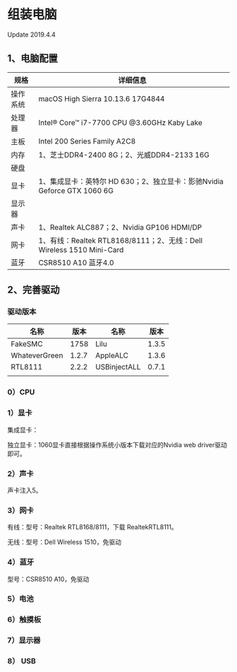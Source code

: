 # 组装电脑

Update 2019.4.4

## 1、电脑配置

| 规格     | 详细信息                                                     |
| -------- | ------------------------------------------------------------ |
| 操作系统 | macOS High Sierra 10.13.6 17G4844                            |
| 处理器   | Intel® Core™ i7-7700 CPU @3.60GHz Kaby Lake                  |
| 主板     | Intel 200 Series Family A2C8                                 |
| 内存     | 1、芝士DDR4-2400 8G；2、光威DDR4-2133 16G                    |
| 硬盘     |                                                              |
| 显卡     | 1、集成显卡：英特尔 HD 630；2、独立显卡：影驰Nvidia Geforce GTX 1060 6G |
| 显示器   |                                                              |
| 声卡     | 1、Realtek ALC887；2、Nvidia GP106 HDMI/DP                   |
| 网卡     | 1、有线：Realtek RTL8168/8111；2、无线：Dell Wireless 1510 Mini-Card |
| 蓝牙     | CSR8510 A10 蓝牙4.0                                          |

## 2、完善驱动

### 驱动版本

| 名称          | 版本  | 名称         | 版本  |
| ------------- | ----- | ------------ | ----- |
| FakeSMC       | 1758  | Lilu         | 1.3.5 |
| WhateverGreen | 1.2.7 | AppleALC     | 1.3.6 |
| RTL8111       | 2.2.2 | USBinjectALL | 0.7.1 |
|               |       |              |       |

### 0）CPU



### 1）显卡

集成显卡：

独立显卡：1060显卡直接根据操作系统小版本下载对应的Nvidia web driver驱动即可。

###  2）声卡

声卡注入5。

### 3）网卡

有线：型号：Realtek RTL8168/8111，下载 RealtekRTL8111。

无线：型号：Dell Wireless 1510，免驱动

### 4）蓝牙

型号：CSR8510 A10，免驱动

### 5）电池



### 6）触摸板



### 7）显示器



### 8） USB

